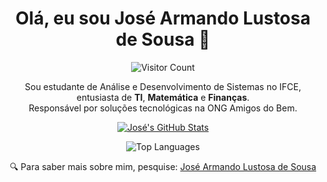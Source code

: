 <!-- ====== HEADER ====== -->
<h1 align="center">Olá, eu sou José Armando Lustosa de Sousa 👋</h1>

<p align="center">
  <img src="https://komarev.com/ghpvc/?username=armandolustosa&color=blue" alt="Visitor Count" />
</p>

<p align="center">
  Sou estudante de Análise e Desenvolvimento de Sistemas no IFCE, entusiasta de <strong>TI</strong>, <strong>Matemática</strong> e <strong>Finanças</strong>.<br>
  Responsável por soluções tecnológicas na ONG Amigos do Bem.
</p>

<!-- ====== GITHUB STATS ====== -->
<p align="center">
  <a href="https://github.com/armandolustosa">
    <img src="https://github-readme-stats.vercel.app/api?username=armandolustosa&show_icons=true&theme=radical" alt="José's GitHub Stats" />
  </a>
</p>

<!-- ====== TOP LANGUAGES ====== -->
<p align="center">
  <img src="https://github-readme-stats.vercel.app/api/top-langs/?username=armandolustosa&layout=compact&theme=radical" alt="Top Languages" />
</p>

<!-- ====== CALL TO ACTION ====== -->
<p align="center">
  🔍 Para saber mais sobre mim, pesquise:  
  <a href="https://www.google.com/search?q=José+Armando+Lustosa+de+Sousa" target="_blank">
    José Armando Lustosa de Sousa
  </a>
</p>
